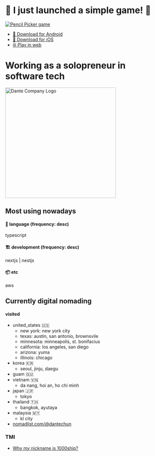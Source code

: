 # 📣 I just launched a simple game! 🍾

<a href="https://games.dante.company/pencil-picker">
<img src="https://github.com/1000ship/1000ship/assets/2270565/adc0251f-bbd2-485d-8f9e-58132f957924" alt="Pencil Picker game">
</a>

- [🤖 Download for Android](https://play.google.com/store/apps/details?id=company.dante.games.pencilpicker)
- [🍎 Download for iOS](https://apps.apple.com/kr/app/pencil-picker/id6474534592)
- [🌐 Play in web](https://games.dante.company/pencil-picker)

# Working as a solopreneur in software tech

<a href="https://dante.company">
<img src="https://github.com/1000ship/1000ship/assets/2270565/21728393-cc01-4204-8489-1d64eb7198a1" alt="Dante Company Logo" width="350" height="350">
</a>


## Most using nowadays
#### 💬 language (frequency: desc)
typescript
#### 🏗 development (frequency: desc)
nextjs | nestjs
#### 📦 etc
aws

## Currently digital nomading
#### visited
- united_states 🇺🇸
  - new york: new york city
  - texas: austin, san antonio, brownsvile
  - minnesota: minneapolis, st. bonifacius
  - california: los angeles, san diego
  - arizona: yuma
  - illinois: chicago
- korea 🇰🇷
  - seoul, jinju, daegu
- guam 🇬🇺
- vietnam 🇻🇳
  - da nang, hoi an, ho chi minh
- japan 🇯🇵
  - tokyo
- thailand 🇹🇭
  - bangkok, ayutaya
- malaysia 🇲🇾
  - kl city
- [nomadlist.com/@dantechun](https://nomadlist.com/@dantechun)


### TMI
- [Why my nickname is 1000ship?](why-my-nickname-is-1000ship.md)
